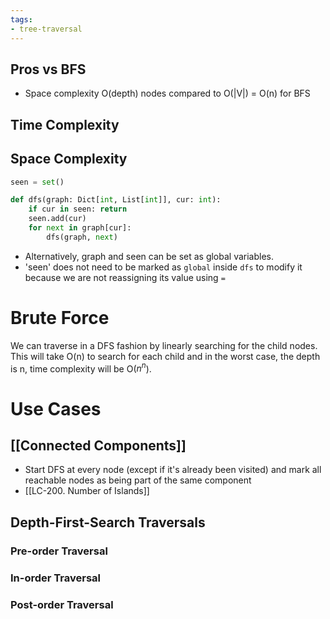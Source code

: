 ```yaml
---
tags:
- tree-traversal
---
```


## Pros vs BFS
- Space complexity O(depth) nodes compared to O(|V|) = O(n) for BFS


## Time Complexity

## Space Complexity


```python
seen = set()

def dfs(graph: Dict[int, List[int]], cur: int):
    if cur in seen: return
    seen.add(cur)
    for next in graph[cur]:
        dfs(graph, next)
```
- Alternatively, graph and seen can be set as global variables. 
- 'seen' does not need to be marked as `global` inside `dfs` to modify it because we are not reassigning its value using `=`
# Brute Force
We can traverse in a DFS fashion by linearly searching for the child nodes.
This will take O(n) to search for each child and in the worst case, the depth is n, time complexity will be O($n^n$).

# Use Cases

## [[Connected Components]]
- Start DFS at every node (except if it's already been visited) and mark all reachable nodes as being part of the same component
- [[LC-200. Number of Islands]]

## Depth-First-Search Traversals

### Pre-order Traversal

### In-order Traversal

### Post-order Traversal